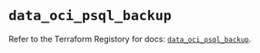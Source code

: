# `data_oci_psql_backup`

Refer to the Terraform Registory for docs: [`data_oci_psql_backup`](https://registry.terraform.io/providers/oracle/oci/6.18.0/docs/data-sources/psql_backup).
